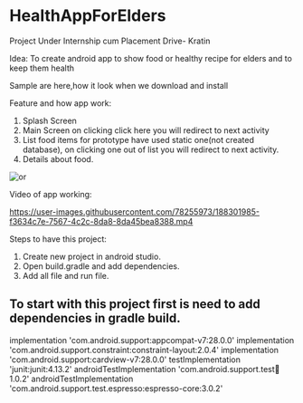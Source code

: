 # HealthAppForElders
Project Under Internship cum Placement Drive- Kratin

Idea: To create android app to show food or healthy recipe for elders and to keep them health

Sample are here,how it look when we download and install

Feature and how app work:
1) Splash Screen
2) Main Screen on clicking click here you will redirect to next activity
3) List food items for prototype have used static one(not created database), on clicking one out of list you will redirect to next activity.
4) Details about food.

![or](https://user-images.githubusercontent.com/78255973/188302237-a9d33b5c-a6a7-48f8-98a8-ecd3e0909cfe.jpg)

Video of app working:

https://user-images.githubusercontent.com/78255973/188301985-f3634c7e-7567-4c2c-8da8-8da45bea8388.mp4

Steps to have this project:
1) Create new project in android studio.
2) Open build.gradle and add dependencies.
3) Add all file and run file.

## To start with this project first is need to add dependencies in gradle build.
implementation 'com.android.support:appcompat-v7:28.0.0'
implementation 'com.android.support.constraint:constraint-layout:2.0.4'
implementation 'com.android.support:cardview-v7:28.0.0'
testImplementation 'junit:junit:4.13.2'
androidTestImplementation 'com.android.support.test:runner:1.0.2'
androidTestImplementation 'com.android.support.test.espresso:espresso-core:3.0.2'
